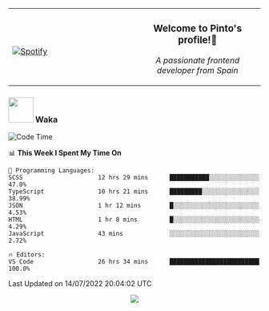 <table width="100%" align="center"> 
  <tr>
  <td width="50%">
      
&nbsp; <br> [![Spotify](https://novatorem-zeta-rust.vercel.app/api/spotify)](https://open.spotify.com/user/novatorem-zeta-rust)

  </td>
  <td width="50%">
    <h3 align="center">Welcome to Pinto's profile!👋</h3>
    <p align="center"><em>A passionate frontend developer from Spain</em></p>
  </td>
  </table>

### <img src="https://media.giphy.com/media/VgCDAzcKvsR6OM0uWg/giphy.gif" width="50"> Waka

  <!--START_SECTION:waka-->
![Code Time](http://img.shields.io/badge/Code%20Time-655%20hrs%2040%20mins-blue)

📊 **This Week I Spent My Time On** 

```text
💬 Programming Languages: 
SCSS                     12 hrs 29 mins      ███████████░░░░░░░░░░░░░░   47.0% 
TypeScript               10 hrs 21 mins      █████████░░░░░░░░░░░░░░░░   38.99% 
JSON                     1 hr 12 mins        █░░░░░░░░░░░░░░░░░░░░░░░░   4.53% 
HTML                     1 hr 8 mins         █░░░░░░░░░░░░░░░░░░░░░░░░   4.29% 
JavaScript               43 mins             ░░░░░░░░░░░░░░░░░░░░░░░░░   2.72%

🔥 Editors: 
VS Code                  26 hrs 34 mins      █████████████████████████   100.0%

```


 Last Updated on 14/07/2022 20:04:02 UTC
<!--END_SECTION:waka-->

<div align="center">
<img src="https://github-readme-stats-gilt-tau.vercel.app/api/top-langs/?username=pinto-hub&layout=compact&theme=dracula" />
</div>
